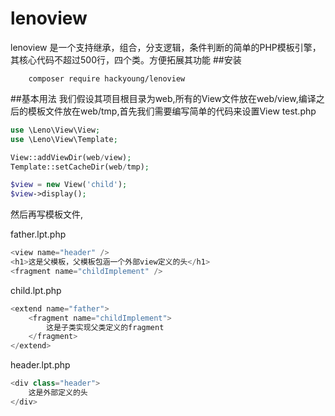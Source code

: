 # lenoview
lenoview 是一个支持继承，组合，分支逻辑，条件判断的简单的PHP模板引擎，其核心代码不超过500行，四个类。方便拓展其功能
##安装
```pash
	composer require hackyoung/lenoview
```

##基本用法
我们假设其项目根目录为web,所有的View文件放在web/view,编译之后的模板文件放在web/tmp,首先我们需要编写简单的代码来设置View
test.php
```php
use \Leno\View\View;
use \Leno\View\Template;

View::addViewDir(web/view);
Template::setCacheDir(web/tmp);

$view = new View('child');
$view->display();
```
然后再写模板文件, 

father.lpt.php
```php
<view name="header" />
<h1>这是父模板，父模板包涵一个外部view定义的头</h1>
<fragment name="childImplement" />
```

child.lpt.php
```php
<extend name="father">
	<fragment name="childImplement">
		这是子类实现父类定义的fragment
	</fragment>
</extend>
```

header.lpt.php
```php
<div class="header">
	这是外部定义的头
</div>
```

